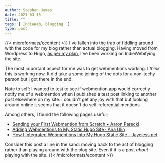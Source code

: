 ```yaml
---
author: Stephen James
date: 2021-03-15
title: ""
tags: [ IndieWeb, blogging  ]
type: post
---
```

{{< microformats/econtent >}} I've fallen into the trap of fiddling around with the code for my blog rather than actual blogging. Having moved from Wordpress to Hugo, [as per my plan,](https://www.strandlines.blog/2021/02/18/2021_02_18_1335_blog_workflow/) I've been working on IndieWebifying the site. 

The most important aspect for me was to get webmentions working. I *think* this is working now. It did take a some joining of the dots for a non-techy person but I got there in the end. 

Note to self: I wanted to test to see if webmention.app would correctly notify me of a webmention when I published a test post linking to another post elsewhere on my site. I couldn't get any joy with that but looking around online it seems that it doesn't do self-referential mentions. 

Among others, I found the following pages useful;  
- [Sending your First Webmention from Scratch • Aaron Parecki](https://aaronparecki.com/2018/06/30/11/your-first-webmention)  
- [Adding Webmentions to My Static Hugo Site · Ana Ulin](https://anaulin.org/blog/adding-webmentions/)  
- [How I Integrated Webmentions Into My Hugo Static Site - Jayeless.net](https://www.jayeless.net/2021/02/integrating-webmentions-into-hugo.html)  

Consider this post a line in the sand: moving back to the act of blogging rather than playing around with the blog site. Even if it is a post *about* playing with the site. {{< /microformats/econtent >}}